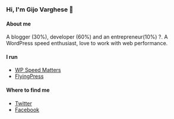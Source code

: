 ### Hi, I'm Gijo Varghese 👋

#### About me
A blogger (30%), developer (60%) and an entrepreneur(10%) ?. A WordPress speed enthusiast, love to work with web performance.

#### I run
- [WP Speed Matters](https://wpspeedmatters.com)
- [FlyingPress](FlyingPress)

#### Where to find me
- [Twitter](https://twitter.com/gijovarghese141)
- [Facebook](https://www.facebook.com/gijovarghese141/)
